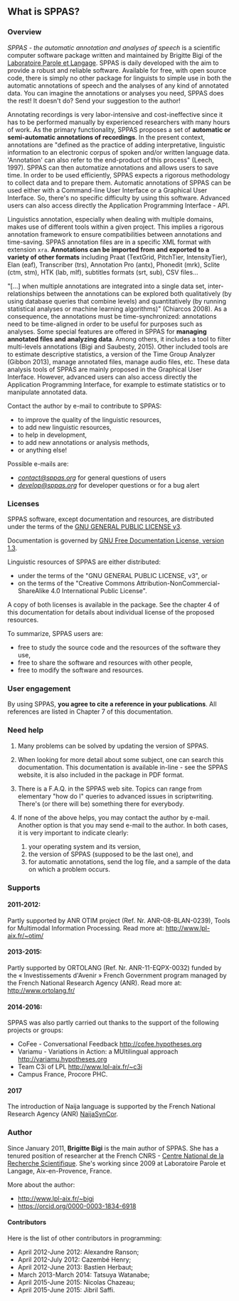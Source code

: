 ## What is SPPAS?

### Overview

*SPPAS - the automatic annotation and analyses of speech* is a scientific 
computer software package written and maintained by Brigitte Bigi of
the [Laboratoire Parole et Langage](http://www.lpl-aix.fr).
SPPAS is daily developed with the aim to provide a robust and reliable
software. Available for free, with open source code, there is simply no other
package for linguists to simple use in both the automatic annotations of
speech and the analyses of any kind of annotated data.
You can imagine the annotations or analyses you need, SPPAS does the rest!
It doesn't do? Send your suggestion to the author!

Annotating recordings is very labor-intensive and cost-ineffective since it
has to be performed manually by experienced researchers with many hours 
of work. As the primary functionality, SPPAS proposes a set of **automatic or 
semi-automatic annotations of recordings**. 
In the present context, annotations are "defined as the practice of adding
interpretative, linguistic information to an electronic corpus of spoken and/or
written language data. 'Annotation' can also refer to the end-product of this
process" (Leech, 1997). 
SPPAS can then automatize annotations and allows users to save time.
In order to be used efficiently, SPPAS expects a rigorous methodology to 
collect data and to prepare them.
Automatic annotations of SPPAS can be used either with a Command-line User 
Interface or a Graphical User Interface. So, there's no specific difficulty
by using this software. Advanced users can also access directly the 
Application Programming Interface - API.

Linguistics annotation, especially when dealing with multiple domains, 
makes use of different tools within a given project. This implies a rigorous 
annotation framework to ensure compatibilities between annotations and time-saving. 
SPPAS annotation files are in a specific XML format with extension `xra`. 
**Annotations can be imported from and exported to a variety of other formats**
including Praat (TextGrid, PitchTier, IntensityTier), Elan (eaf), 
Transcriber (trs), Annotation Pro (antx), Phonedit (mrk), Sclite (ctm, stm), 
HTK (lab, mlf), subtitles formats (srt, sub), CSV files...

"[...] when multiple annotations are integrated into a single data set, 
inter-relationships between the annotations can be explored both qualitatively
(by using database queries that combine levels) and quantitatively 
(by running statistical analyses or machine learning algorithms)" 
(Chiarcos 2008). As a consequence, the annotations must be time-synchronized:
annotations need to be time-aligned in order to be useful for purposes such
as analyses. Some special features are offered in SPPAS for **managing 
annotated files and analyzing data**. Among others, it includes 
a tool to filter multi-levels annotations (Bigi and Saubesty, 2015). Other 
included tools are to estimate descriptive statistics, a version of the Time 
Group Analyzer (Gibbon 2013), manage annotated files, manage audio files, etc.
These data analysis tools of SPPAS are mainly proposed in the Graphical User 
Interface. However, advanced users can also access directly the Application 
Programming Interface, for example to estimate statistics or to manipulate
annotated data.

Contact the author by e-mail to contribute to SPPAS:

- to improve the quality of the linguistic resources, 
- to add new linguistic resources, 
- to help in development, 
- to add new annotations or analysis methods,
- or anything else! 

Possible e-mails are: 

- *contact@sppas.org* for general questions of users
- *develop@sppas.org* for developer questions or for a bug alert


### Licenses

SPPAS software, except documentation and resources, are distributed 
under the terms of the 
[GNU GENERAL PUBLIC LICENSE v3](https://www.gnu.org/licenses/gpl-3.0.en.html).

Documentation is governed by 
[GNU Free Documentation License, version 1.3](https://www.gnu.org/licenses/fdl-1.3.en.html).

Linguistic resources of SPPAS are either distributed:

* under the terms of the "GNU GENERAL PUBLIC LICENSE, v3", or
* on the terms of the "Creative Commons Attribution-NonCommercial-ShareAlike 4.0 International Public License".

A copy of both licenses is available in the package. See the chapter 4 of 
this documentation for details about individual license of the proposed 
resources.


To summarize, SPPAS users are: 

- free to study the source code and the resources of the software they use, 
- free to share the software and resources with other people, 
- free to modify the software and resources.


### User engagement

By using SPPAS, **you agree to cite a reference in your publications**.
All references are listed in Chapter 7 of this documentation.


### Need help

1. Many problems can be solved by updating the version of SPPAS.

2. When looking for more detail about some subject, one can search this
documentation. This documentation is available in-line - see the SPPAS website,
it is also included in the package in PDF format.

3. There is a F.A.Q. in the SPPAS web site. Topics can range from elementary 
"how do I" queries to advanced issues in scriptwriting. There's (or there will 
be) something there for everybody. 

4. If none of the above helps, you may contact the author by e-mail. 
Another option is that you may send e-mail to the author. 
In both cases, it is very important to indicate clearly:

    1. your operating system and its version,
    2. the version of SPPAS (supposed to be the last one), and
    3. for automatic annotations, send the log file, and a sample of the data
    on which a problem occurs.


### Supports

#### 2011-2012:

Partly supported by ANR OTIM project (Ref. Nr. ANR-08-BLAN-0239),
Tools for Multimodal Information Processing.
Read more at: <http://www.lpl-aix.fr/~otim/>


#### 2013-2015:

Partly supported by ORTOLANG (Ref. Nr. ANR-11-EQPX-0032) funded by the
« Investissements d'Avenir » French Government program managed by the
French National Research Agency (ANR).
Read more at: <http://www.ortolang.fr/>


#### 2014-2016:

SPPAS was also partly carried out thanks to the support of the
following projects or groups:

- CoFee - Conversational Feedback <http://cofee.hypotheses.org>
- Variamu - Variations in Action: a MUltilingual approach <http://variamu.hypotheses.org>
- Team C3i of LPL <http://www.lpl-aix.fr/~c3i>
- Campus France, Procore PHC.

#### 2017

The introduction of Naija language is supported by the French National 
Research Agency (ANR) [NaijaSynCor](http://naijasyncor.huma-num.fr/).


### Author 

Since January 2011, **Brigitte Bigi** is the main author of SPPAS. 
She has a tenured position of researcher at the French CNRS - 
[Centre National de la Recherche Scientifique](http://www.cnrs.fr/index.php).
She's working since 2009 at Laboratoire Parole et Langage, Aix-en-Provence, France.

More about the author: 

- <http://www.lpl-aix.fr/~bigi>
- <https://orcid.org/0000-0003-1834-6918>

#### Contributors

Here is the list of other contributors in programming:

* April 2012-June 2012: Alexandre Ranson;
* April 2012-July 2012: Cazembé Henry;
* April 2012-June 2013: Bastien Herbaut;
* March 2013-March 2014: Tatsuya Watanabe;
* April 2015-June 2015: Nicolas Chazeau;
* April 2015-June 2015: Jibril Saffi.
